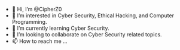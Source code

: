 - 👋 Hi, I’m @CipherZ0
- 👀 I’m interested in Cyber Security, Ethical Hacking, and Computer Programming.
- 🌱 I’m currently learning Cyber Security.
- 💞️ I’m looking to collaborate on Cyber Security related topics.
- 📫 How to reach me ...

<!---
CipherZ0/CipherZ0 is a ✨ special ✨ repository because its `README.md` (this file) appears on your GitHub profile.
You can click the Preview link to take a look at your changes.
--->
